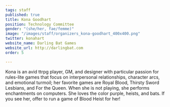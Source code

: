 ```yaml
---
tags: staff
published: true
title: Kona Goodhart
position: Technology Committee
gender: "(she/her, fae/femme)"
image: "/images/staff/organizers_kona-goodhart_400x400.png"
twitter: konahart
website_name: Darling Bat Games
website_url: http://darlingbat.com
order: 5

---
```

Kona is an avid ttrpg player, GM, and designer with particular passion for rules-lite games that focus on interpersonal relationships, character arcs, and emotional turmoil; her favorite games are Royal Blood, Thirsty Sword Lesbians, and For the Queen. When she is not playing, she performs enchantments on computers. She loves the color purple, heists, and bats. If you see her, offer to run a game of Blood Heist for her!
